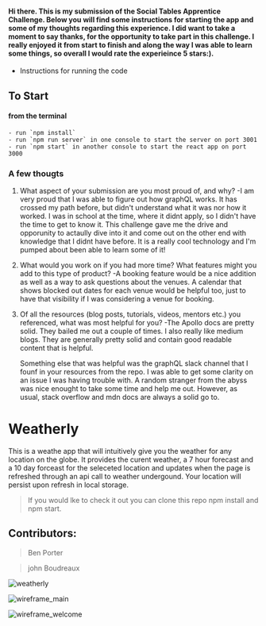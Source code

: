 #### Hi there. This is my submission of the Social Tables Apprentice Challenge. Below you will find some instructions for starting the app and some of my thoughts regarding this experience. I did want to take a moment to say thanks, for the opportunity to take part in this challenge. I really enjoyed it from start to finish and along the way I was able to learn some things, so overall I would rate the experieince 5 stars:).  


* Instructions for running the code
## To Start
#### from the terminal
	- run `npm install`
	- run `npm run server` in one console to start the server on port 3001
	- run `npm start` in another console to start the react app on port 3000

### A few thougts

1. What aspect of your submission are you most proud of, and why?
	-I am very proud that I was able to figure out how graphQL works. It has crossed my path before, but didn't understand what it was nor how it worked. I was in school at the time, where it didnt apply, so I didn't have the time to get to know it. This challenge gave me the drive and opporunity to actaully dive into it and come out on the other end with knowledge that I didnt have before. It is a really cool technology and I'm pumped about been able to learn some of it!


1. What would you work on if you had more time? What features might you add to this type of product?
	-A booking feature would be a nice addition as well as a way to ask questions about the venues. A calendar that shows blocked out dates for each venue would be helpful too, just to have that visibility if I was considering a venue for booking.


1. Of all the resources (blog posts, tutorials, videos, mentors etc.) you referenced, what was most helpful for you?
	-The Apollo docs are pretty solid. They bailed me out a couple of times. I also really like medium blogs. They are generally pretty solid and contain good readable content that is helpful. 
	
	Something else that was helpful was the graphQL slack channel that I founf in your resources from the repo. I was able to get some clarity on an issue I was having trouble with. A random stranger from the abyss was nice enought to take some time and help me out. However, as usual, stack overflow and mdn docs are always a solid go to.














# Weatherly

This is a weathe app that will intuitively give you the weather for any location on the globe. It provides the curent weather, a 7 hour forecast and a 10 day forceast for the seleceted location and updates when the page is refreshed through an api call to weather undergound. Your location will persist upon refresh in local storage. 

>If you would lke to check it out you can clone this repo npm install and npm start.

## Contributors:

>Ben Porter

>john Boudreaux

![weatherly](https://user-images.githubusercontent.com/20631355/37002018-8d5eaa84-2085-11e8-8f87-573017b23108.gif)

![wireframe_main](https://user-images.githubusercontent.com/26842728/30650344-e3136c9a-9ddf-11e7-9087-9192c825a894.jpg)

![wireframe_welcome](https://user-images.githubusercontent.com/26842728/30650413-0973ac4c-9de0-11e7-91b9-be0748f36992.jpg)
